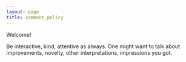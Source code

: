 ```yaml
---
layout: page
title: comment_policy
---
```


Welcome!

Be interactive, kind, attentive as always.
One might want to talk about improvements, novelty, other interpretations, impressions you got.